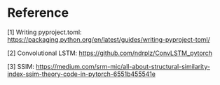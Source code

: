 # Reference

[1] Writing pyproject.toml: https://packaging.python.org/en/latest/guides/writing-pyproject-toml/

[2] Convolutional LSTM: https://github.com/ndrplz/ConvLSTM_pytorch

[3] SSIM: https://medium.com/srm-mic/all-about-structural-similarity-index-ssim-theory-code-in-pytorch-6551b455541e



